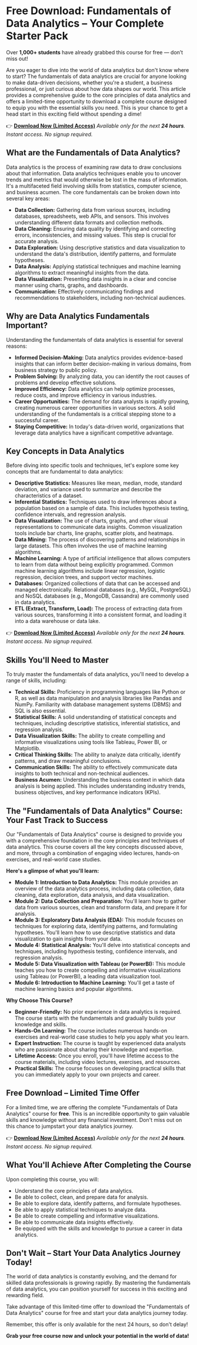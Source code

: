 # Free Download: Fundamentals of Data Analytics – Your Complete Starter Pack

Over **1,000+ students** have already grabbed this course for free — don’t miss out!

Are you eager to dive into the world of data analytics but don't know where to start? The fundamentals of data analytics are crucial for anyone looking to make data-driven decisions, whether you're a student, a business professional, or just curious about how data shapes our world. This article provides a comprehensive guide to the core principles of data analytics and offers a limited-time opportunity to download a complete course designed to equip you with the essential skills you need. This is your chance to get a head start in this exciting field without spending a dime!

👉 **[Download Now (Limited Access)](https://udemywork.com/fundamentals-of-data-analytics)**
_Available only for the next **24 hours**. Instant access. No signup required._

## What are the Fundamentals of Data Analytics?

Data analytics is the process of examining raw data to draw conclusions about that information. Data analytics techniques enable you to uncover trends and metrics that would otherwise be lost in the mass of information. It's a multifaceted field involving skills from statistics, computer science, and business acumen. The core fundamentals can be broken down into several key areas:

*   **Data Collection:** Gathering data from various sources, including databases, spreadsheets, web APIs, and sensors. This involves understanding different data formats and collection methods.
*   **Data Cleaning:** Ensuring data quality by identifying and correcting errors, inconsistencies, and missing values. This step is crucial for accurate analysis.
*   **Data Exploration:** Using descriptive statistics and data visualization to understand the data's distribution, identify patterns, and formulate hypotheses.
*   **Data Analysis:** Applying statistical techniques and machine learning algorithms to extract meaningful insights from the data.
*   **Data Visualization:** Presenting data insights in a clear and concise manner using charts, graphs, and dashboards.
*   **Communication:** Effectively communicating findings and recommendations to stakeholders, including non-technical audiences.

## Why are Data Analytics Fundamentals Important?

Understanding the fundamentals of data analytics is essential for several reasons:

*   **Informed Decision-Making:** Data analytics provides evidence-based insights that can inform better decision-making in various domains, from business strategy to public policy.
*   **Problem Solving:** By analyzing data, you can identify the root causes of problems and develop effective solutions.
*   **Improved Efficiency:** Data analytics can help optimize processes, reduce costs, and improve efficiency in various industries.
*   **Career Opportunities:** The demand for data analysts is rapidly growing, creating numerous career opportunities in various sectors. A solid understanding of the fundamentals is a critical stepping stone to a successful career.
*   **Staying Competitive:** In today's data-driven world, organizations that leverage data analytics have a significant competitive advantage.

## Key Concepts in Data Analytics

Before diving into specific tools and techniques, let's explore some key concepts that are fundamental to data analytics:

*   **Descriptive Statistics:** Measures like mean, median, mode, standard deviation, and variance used to summarize and describe the characteristics of a dataset.
*   **Inferential Statistics:** Techniques used to draw inferences about a population based on a sample of data. This includes hypothesis testing, confidence intervals, and regression analysis.
*   **Data Visualization:** The use of charts, graphs, and other visual representations to communicate data insights. Common visualization tools include bar charts, line graphs, scatter plots, and heatmaps.
*   **Data Mining:** The process of discovering patterns and relationships in large datasets. This often involves the use of machine learning algorithms.
*   **Machine Learning:** A type of artificial intelligence that allows computers to learn from data without being explicitly programmed. Common machine learning algorithms include linear regression, logistic regression, decision trees, and support vector machines.
*   **Databases:** Organized collections of data that can be accessed and managed electronically. Relational databases (e.g., MySQL, PostgreSQL) and NoSQL databases (e.g., MongoDB, Cassandra) are commonly used in data analytics.
*   **ETL (Extract, Transform, Load):** The process of extracting data from various sources, transforming it into a consistent format, and loading it into a data warehouse or data lake.

👉 **[Download Now (Limited Access)](https://udemywork.com/fundamentals-of-data-analytics)**
_Available only for the next **24 hours**. Instant access. No signup required._

## Skills You'll Need to Master

To truly master the fundamentals of data analytics, you'll need to develop a range of skills, including:

*   **Technical Skills:** Proficiency in programming languages like Python or R, as well as data manipulation and analysis libraries like Pandas and NumPy. Familiarity with database management systems (DBMS) and SQL is also essential.
*   **Statistical Skills:** A solid understanding of statistical concepts and techniques, including descriptive statistics, inferential statistics, and regression analysis.
*   **Data Visualization Skills:** The ability to create compelling and informative visualizations using tools like Tableau, Power BI, or Matplotlib.
*   **Critical Thinking Skills:** The ability to analyze data critically, identify patterns, and draw meaningful conclusions.
*   **Communication Skills:** The ability to effectively communicate data insights to both technical and non-technical audiences.
*   **Business Acumen:** Understanding the business context in which data analysis is being applied. This includes understanding industry trends, business objectives, and key performance indicators (KPIs).

## The "Fundamentals of Data Analytics" Course: Your Fast Track to Success

Our "Fundamentals of Data Analytics" course is designed to provide you with a comprehensive foundation in the core principles and techniques of data analytics. This course covers all the key concepts discussed above, and more, through a combination of engaging video lectures, hands-on exercises, and real-world case studies.

**Here's a glimpse of what you'll learn:**

*   **Module 1: Introduction to Data Analytics:** This module provides an overview of the data analytics process, including data collection, data cleaning, data exploration, data analysis, and data visualization.
*   **Module 2: Data Collection and Preparation:** You'll learn how to gather data from various sources, clean and transform data, and prepare it for analysis.
*   **Module 3: Exploratory Data Analysis (EDA):** This module focuses on techniques for exploring data, identifying patterns, and formulating hypotheses. You'll learn how to use descriptive statistics and data visualization to gain insights from your data.
*   **Module 4: Statistical Analysis:** You'll delve into statistical concepts and techniques, including hypothesis testing, confidence intervals, and regression analysis.
*   **Module 5: Data Visualization with Tableau (or PowerBI):** This module teaches you how to create compelling and informative visualizations using Tableau (or PowerBI), a leading data visualization tool.
*   **Module 6: Introduction to Machine Learning:** You'll get a taste of machine learning basics and popular algortihms.

**Why Choose This Course?**

*   **Beginner-Friendly:** No prior experience in data analytics is required. The course starts with the fundamentals and gradually builds your knowledge and skills.
*   **Hands-On Learning:** The course includes numerous hands-on exercises and real-world case studies to help you apply what you learn.
*   **Expert Instruction:** The course is taught by experienced data analysts who are passionate about sharing their knowledge and expertise.
*   **Lifetime Access:** Once you enroll, you'll have lifetime access to the course materials, including video lectures, exercises, and resources.
*   **Practical Skills:** The course focuses on developing practical skills that you can immediately apply to your own projects and career.

## Free Download – Limited Time Offer

For a limited time, we are offering the complete "Fundamentals of Data Analytics" course for **free**. This is an incredible opportunity to gain valuable skills and knowledge without any financial investment. Don't miss out on this chance to jumpstart your data analytics journey.

👉 **[Download Now (Limited Access)](https://udemywork.com/fundamentals-of-data-analytics)**
_Available only for the next **24 hours**. Instant access. No signup required._

## What You'll Achieve After Completing the Course

Upon completing this course, you will:

*   Understand the core principles of data analytics.
*   Be able to collect, clean, and prepare data for analysis.
*   Be able to explore data, identify patterns, and formulate hypotheses.
*   Be able to apply statistical techniques to analyze data.
*   Be able to create compelling and informative visualizations.
*   Be able to communicate data insights effectively.
*   Be equipped with the skills and knowledge to pursue a career in data analytics.

## Don't Wait – Start Your Data Analytics Journey Today!

The world of data analytics is constantly evolving, and the demand for skilled data professionals is growing rapidly. By mastering the fundamentals of data analytics, you can position yourself for success in this exciting and rewarding field.

Take advantage of this limited-time offer to download the "Fundamentals of Data Analytics" course for free and start your data analytics journey today.

Remember, this offer is only available for the next 24 hours, so don't delay!

**Grab your free course now and unlock your potential in the world of data!**
